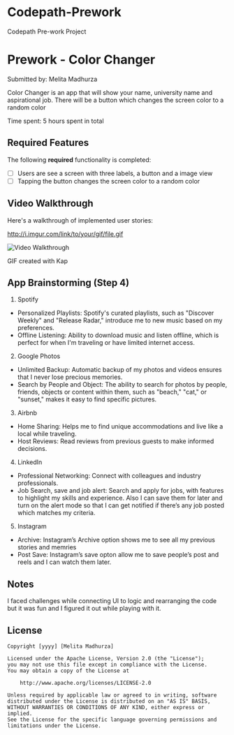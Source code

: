 # Codepath-Prework
Codepath Pre-work Project 
# Prework - Color Changer

Submitted by: Melita Madhurza

Color Changer is an app that will show your name, university name and aspirational job. There will be a button which changes the screen color to a random color 

Time spent: 5 hours spent in total

## Required Features

The following **required** functionality is completed:

- [ ] Users are see a screen with three labels, a button and a image view
- [ ] Tapping the button changes the screen color to a random color
 
## Video Walkthrough

Here's a walkthrough of implemented user stories:

http://i.imgur.com/link/to/your/gif/file.gif

<img src='http://i.imgur.com/link/to/your/gif/file.gif' title='Video Walkthrough' width='' alt='Video Walkthrough' />


GIF created with Kap 


## App Brainstorming (Step 4)

1. Spotify
* Personalized Playlists: Spotify's curated playlists, such as "Discover Weekly" and "Release Radar," introduce me to new music based on my preferences.
* Offline Listening: Ability to download music and listen offline, which is perfect for when I'm traveling or have limited internet access.

2. Google Photos
* Unlimited Backup: Automatic backup of my photos and videos ensures that I never lose precious memories.
* Search by People and Object: The ability to search for photos by people, friends, objects or content within them, such as "beach," "cat," or "sunset," makes it easy to find specific pictures.

3. Airbnb
* Home Sharing: Helps me to find unique accommodations and live like a local while traveling.
* Host Reviews: Read reviews from previous guests to make informed decisions.

4. LinkedIn
* Professional Networking: Connect with colleagues and industry professionals.
* Job Search, save and job alert: Search and apply for jobs, with features to highlight my skills and experience. Also I can save them for later and turn on the alert mode so that I can get notified if there’s any job posted which matches my criteria.

5. Instagram
* Archive: Instagram’s  Archive option shows me to see all my previous stories and memries
* Post Save: Instagram’s save opton allow me to save people’s post and reels and I can watch them later.

## Notes

I faced challenges while connecting UI to logic and rearranging the code but it was fun and I figured it out while playing with it.

## License

    Copyright [yyyy] [Melita Madhurza]

    Licensed under the Apache License, Version 2.0 (the "License");
    you may not use this file except in compliance with the License.
    You may obtain a copy of the License at

        http://www.apache.org/licenses/LICENSE-2.0

    Unless required by applicable law or agreed to in writing, software
    distributed under the License is distributed on an "AS IS" BASIS,
    WITHOUT WARRANTIES OR CONDITIONS OF ANY KIND, either express or implied.
    See the License for the specific language governing permissions and
    limitations under the License.
